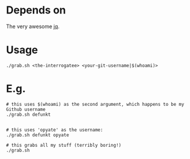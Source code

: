 # Depends on

The very awesome [jq](http://stedolan.github.io/jq).

# Usage

    ./grab.sh <the-interrogatee> <your-git-username|$(whoami)> 

# E.g.

    # this uses $(whoami) as the second argument, which happens to be my Github username
    ./grab.sh defunkt


    # this uses 'opyate' as the username:
    ./grab.sh defunkt opyate

    # this grabs all my stuff (terribly boring!)
    ./grab.sh
